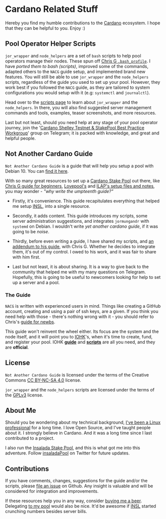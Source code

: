 # Cardano Related Stuff #

Hereby you find my humble contributions to the [Cardano](https://www.cardano.org/en/home/) ecosystem. I hope that they can be helpful to you. Enjoy :)

## Pool Operator Helper Scripts ##

```jor_wrapper``` and ```node_helpers``` are a set of ```bash``` scripts to help pool operators manage their nodes. These spun off [Chris G ```.bash_profile```](https://github.com/Chris-Graffagnino/Jormungandr-for-Newbs/blob/master/config/.bash_profile). I have *ported them to bash (scripts)*, improved some of the commands, adapted others to the ```NACG``` guide setup, and implemented brand new features. You will still be able to use ```jor_wrapper``` and the ```node_helpers``` scripts, regardless of the guide you used to set up your pool. However, they work best if you followed the ```NACG``` guide, as they are tailored to system configurations you would setup with it (e.g: ```systemctl``` and ```journalctl```).

Head over to the [scripts page](SCRIPTS.md) to learn about ```jor_wrapper``` and the ```node_helpers```. In there, you will also find suggested server management commands and tools, examples, teaser screenshots, and more resources.

Last but not least, should you need help at any stage of your pool operator journey, join the '[Cardano Shelley Testnet & StakePool Best Practice Workgroup](https://t.me/CardanoStakePoolWorkgroup)' group on Telegram; it is packed with knowledge, and great and helpful people.

## Not Another Cardano Guide ##

```Not Another Cardano Guide``` is a guide that will help you setup a pool with Debian 10. You can [find it here](NACG.md).

With so many great resources to set up a [Cardano Stake Pool](https://staking.cardano.org/en/staking/) out there, like [Chris G guide for beginners](https://github.com/Chris-Graffagnino/Jormungandr-for-Newbs/blob/master/docs/jormungandr_node_setup_guide.md), [Lovepool's](https://github.com/lovelypool/cardano_stuff/blob/master/chrony.conf) and [ILAP's setup files and notes](https://gist.github.com/ilap/54027fe9af0513c2701dc556221198b2),  you may wonder - *"why write the umpteenth guide?"*

- Firstly, it's convenience. This guide recapitulates everything that helped me setup [INSL](https://shelleyexplorer.cardano.org/en/stake-pool/93756c507946c4d33d582a2182e6776918233fd622193d4875e96dd5795a348c/), into a single resource.

- Secondly, it adds content. This guide introduces my scripts, some server administration suggestions, and integrates ```jormungandr``` with ```systemd``` on Debian. I wouldn't write *yet another cardano guide*, if it was going to be *noise*.

- Thirdly, before even writing a guide, I have shared my scripts, and [an addendum to his guide](CHRISG.md),  with Chris G. Whether he decides to integrate them, it's out of my control. I owed to his work, and it was fair to share with him first.

- Last but not least, it is about sharing. It is a way to give back to the community that helped me with my many questions on Telegram. Hopefully, this is going to be useful to newcomers looking for help to set up a server and a pool.

### The Guide ###

```NACG``` is written with experienced users in mind. Things like creating a GitHub account, creating and using a pair of ssh keys, are a given. If you think you need help with those - there's nothing wrong with it - you should refer to Chris's [guide for newbs](https://github.com/Chris-Graffagnino/Jormungandr-for-Newbs/blob/master/docs/jormungandr_node_setup_guide.md).

This guide won't reinvent the wheel either. Its focus are the system and the node itself, and it will point you to [IOHK](https://iohk.io/)'s, when it's time to create, fund, and register your pool. IOHK [**guide**](https://github.com/input-output-hk/shelley-testnet/blob/master/docs/stake_pool_operator_how_to.md) and [**scripts**](https://github.com/input-output-hk/jormungandr-qa/tree/master/scripts) are all you need, and they are **official**.

## License ##

```Not Another Cardano Guide``` is licensed under the terms of the Creative Commons [CC BY-NC-SA 4.0](https://creativecommons.org/licenses/by-nc-sa/4.0/) license.

```jor_wrapper``` and the ```node_helpers``` scripts are licensed under the terms of the [GPLv3](scripts/LICENSE) license.

## About Me ###

Should you be wondering about my technical background, [I've been a Linux professional](https://linkedin.com/in/gacallea/) for a long time. I love Open Source, and I've taught people about it. I strongly believe in Cardano. And it was a long time since I last contributed to a project.

I also run the [Insalada Stake Pool](https://insalada.io/), and this is what got me into this adventure. Follow [insaladaPool](https://twitter.com/insaladaPool)  on Twitter for future updates.

## Contributions ##

If you have comments, changes, suggestions for the guide and/or the scripts, please [file an issue](https://github.com/gacallea/cardanoRelatedStuff/issues) on Github. Any insight is valuable and will be considered for integration and improvements.

If these resources help you in any way, consider [buying me a beer](https://seiza.com/blockchain/address/Ae2tdPwUPEZGcgwWYE3wKGcpn9cfPmADjwegQqBnTrcBfsexUkbxnT4sciw). Delegating [to my pool](https://insalada.io/) would also be nice. It'd be awesome if [INSL](https://pooltool.io/pool/93756c507946c4d33d582a2182e6776918233fd622193d4875e96dd5795a348c) started crunching numbers besides server bills.
